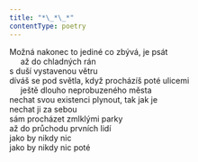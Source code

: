 ```yaml
---
title: "*\_*\_*"
contentType: poetry
---
```


<section>

Možná nakonec to jediné co zbývá, je psát  
     až do chladných rán  
s duší vystavenou větru  
díváš se pod světla, když procházíš poté ulicemi  
     ještě dlouho neprobuzeného města  
nechat svou existenci plynout, tak jak je  
nechat ji za sebou  
sám procházet zmlklými parky  
až do průchodu prvních lidí  
jako by nikdy nic  
jako by nikdy nic poté

</section>
